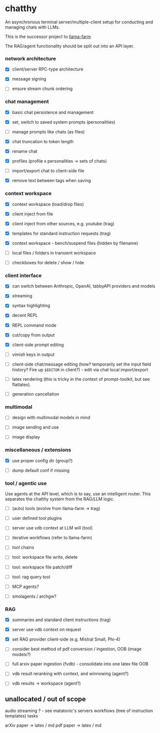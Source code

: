 # chatthy

An asynchronous terminal server/multiple-client setup for conducting and managing chats with LLMs.

This is the successor project to [llama-farm](https://github.com/atisharma/llama_farm)

The RAG/agent functionality should be split out into an API layer.


### network architecture

- [x] client/server RPC-type architecture
- [x] message signing
- [ ] ensure stream chunk ordering


### chat management

- [x] basic chat persistence and management
- [x] set, switch to saved system prompts (personalities)
- [ ] manage prompts like chats (as files)
- [x] chat truncation to token length
- [x] rename chat
- [x] profiles (profile x personalities -> sets of chats)
- [ ] import/export chat to client-side file
- [x] remove text between <think> tags when saving


### context workspace

- [x] context workspace (load/drop files)
- [x] client inject from file
- [x] client inject from other sources, e.g. youtube (trag)
- [x] templates for standard instruction requests (trag)
- [x] context workspace - bench/suspend files (hidden by filename)
- [ ] local files / folders in transient workspace
- [ ] checkboxes for delete / show / hide


### client interface

- [x] can switch between Anthropic, OpenAI, tabbyAPI providers and models
- [x] streaming
- [x] syntax highlighting
- [x] decent REPL
- [x] REPL command mode
- [x] cut/copy from output
- [x] client-side prompt editing
- [ ] vimish keys in output
- [ ] client-side chat/message editing (how? temporarily set the input field history? Fire up `$EDITOR` in client?)
        - edit via chat local import/export
- [ ] latex rendering (this is tricky in the context of prompt-toolkit, but see flatlatex).
- [ ] generation cancellation


### multimodal

- [ ] design with multimodal models in mind
- [ ] image sending and use
- [ ] image display


### miscellaneous / extensions

- [x] use proper config dir (group?)
- [ ] dump default conf if missing


### tool / agentic use

Use agents at the API level, which is to say, use an intelligent router.
This separates the chatthy system from the RAG/LLM logic.

- [ ] (auto) tools (evolve from llama-farm -> trag)
- [ ] user defined tool plugins
- [ ] server use vdb context at LLM will (tool)
- [ ] iterative workflows (refer to llama-farm)
- [ ] tool chains
- [ ] tool: workspace file write, delete
- [ ] tool: workspace file patch/diff
- [ ] tool: rag query tool
- [ ] MCP agents?
- [ ] smolagents / archgw?


### RAG

- [x] summaries and standard client instructions (trag)
- [x] server use vdb context on request
- [x] set RAG provider client-side (e.g. Mistral Small, Phi-4)
- [ ] consider best method of pdf conversion / ingestion, OOB (image models?)
- [ ] full arxiv paper ingestion (fvdb) - consolidate into one latex file OOB
- [ ] vdb result reranking with context, and winnowing (agent?)
- [ ] vdb results -> workspace (agent?)


## unallocated / out of scope

audio streaming ? - see matatonic's servers
workflows (tree of instruction templates)
tasks

arXiv paper -> latex / md
pdf paper -> latex / md


